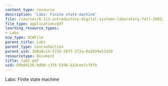 ```yaml
---
content_type: resource
description: 'Labs: Finite state machine'
file: /courses/6-111-introductory-digital-systems-laboratory-fall-2002/09bd41368db0c3f65396b13cee7cf8fb_lab2.pdf
file_type: application/pdf
learning_resource_types:
- Labs
ocw_type: OCWFile
parent_title: Labs
parent_type: CourseSection
parent_uid: 3d8a8c14-5729-5077-272a-0a2639e52d20
resourcetype: Document
title: lab2.pdf
uid: 09bd4136-8db0-c3f6-5396-b13cee7cf8fb
---
```

Labs: Finite state machine

